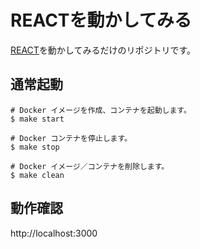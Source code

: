 # REACTを動かしてみる

[REACT](https://react.dev/)を動かしてみるだけのリポジトリです。

## 通常起動

```shell
# Docker イメージを作成、コンテナを起動します。
$ make start

# Docker コンテナを停止します。
$ make stop

# Docker イメージ／コンテナを削除します。
$ make clean
```

## 動作確認

http://localhost:3000
